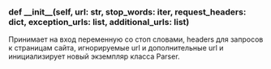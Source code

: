 ### def \_\_init__(self, url: str, stop_words: iter, request_headers: dict, exception_urls: list, additional_urls: list)
Принимает на вход переменную со стоп словами, 
headers для запросов к страницам сайта, игнорируемые url и дополнительные url
и инициализирует новый экземпляр класса Parser.